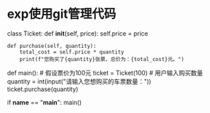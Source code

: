 # exp使用git管理代码
class Ticket:
    def __init__(self, price):
        self.price = price

    def purchase(self, quantity):
        total_cost = self.price * quantity
        print(f"您购买了{quantity}张票，总价为：{total_cost}元。")

def main():
    # 假设票价为100元
    ticket = Ticket(100)
    # 用户输入购买数量
    quantity = int(input("请输入您想购买的车票数量："))
    ticket.purchase(quantity)

if __name__ == "__main__":
    main()
